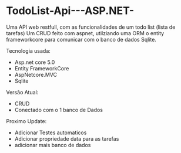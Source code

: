 # TodoList-Api---ASP.NET-
Uma API web restfull, com as funcionalidades de um todo list (lista de tarefas)
Um CRUD feito com aspnet, utilziando uma ORM o entity frameworkcore para comunicar 
com o banco de dados Sqlite.


Tecnologia usada:
 - Asp.net core 5.0
 - Entity FrameworkCore
 - AspNetcore.MVC
 - Sqlite 
 


Versão Atual:
 - CRUD 
 - Conectado com o 1 banco de Dados 
 
 
 Proximo Update:
 - Adicionar Testes automaticos 
 - Adicionar propriedade data para as tarefas 
 - adicionar mais banco de dados 
 
 
